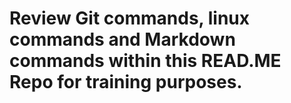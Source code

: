 # Review Git commands, linux commands and Markdown commands within this READ.ME Repo for training purposes.

